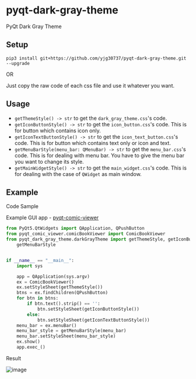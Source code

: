 # pyqt-dark-gray-theme
PyQt Dark Gray Theme

## Setup
```pip3 install git+https://github.com/yjg30737/pyqt-dark-gray-theme.git --upgrade```

OR

Just copy the raw code of each css file and use it whatever you want.

## Usage
* ```getThemeStyle() -> str``` to get the ```dark_gray_theme.css```'s code.
* ```getIconButtonStyle() -> str``` to get the ```icon_button.css```'s code. This is for button which contains icon only.
* ```getIconTextButtonStyle() -> str``` to get the ```icon_text_button.css```'s code. This is for button which contains text only or icon and text.
* ```getMenuBarStyle(menu_bar: QMenuBar) -> str``` to get the ```menu_bar.css```'s code. This is for dealing with menu bar. You have to give the menu bar you want to change its style. 
* ```getMainWidgetStyle() -> str``` to get the ```main_widget.css```'s code. This is for dealing with the case of ```QWidget``` as main window.

## Example
Code Sample

Example GUI app - <a href="https://github.com/yjg30737/pyqt-comic-viewer.git">pyqt-comic-viewer</a>
```Python
from PyQt5.QtWidgets import QApplication, QPushButton
from pyqt_comic_viewer.comicBookViewer import ComicBookViewer
from pyqt_dark_gray_theme.darkGrayTheme import getThemeStyle, getIconButtonStyle, getIconTextButtonStyle, \
    getMenuBarStyle


if __name__ == "__main__":
    import sys

    app = QApplication(sys.argv)
    ex = ComicBookViewer()
    ex.setStyleSheet(getThemeStyle())
    btns = ex.findChildren(QPushButton)
    for btn in btns:
        if btn.text().strip() == '':
            btn.setStyleSheet(getIconButtonStyle())
        else:
            btn.setStyleSheet(getIconTextButtonStyle())
    menu_bar = ex.menuBar()
    menu_bar_style = getMenuBarStyle(menu_bar)
    menu_bar.setStyleSheet(menu_bar_style)
    ex.show()
    app.exec_()
```

Result

![image](https://user-images.githubusercontent.com/55078043/155912764-9857cc04-b2b8-462b-85a4-f35a697207cb.png)

